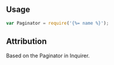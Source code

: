 ## Usage

```js
var Paginator = require('{%= name %}');
```

## Attribution

Based on the Paginator in Inquirer.
